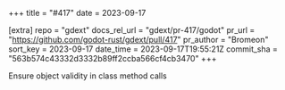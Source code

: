 +++
title = "#417"
date = 2023-09-17

[extra]
repo = "gdext"
docs_rel_url = "gdext/pr-417/godot"
pr_url = "https://github.com/godot-rust/gdext/pull/417"
pr_author = "Bromeon"
sort_key = 2023-09-17
date_time = 2023-09-17T19:55:21Z
commit_sha = "563b574c43332d3332b89ff2ccba566cf4cb3470"
+++

Ensure object validity in class method calls

